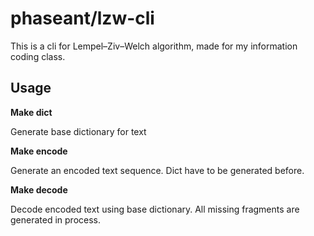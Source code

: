 # phaseant/lzw-cli

This is a cli for Lempel–Ziv–Welch algorithm, made for my information coding class.

## Usage

**Make dict**

Generate base dictionary for text

**Make encode**

Generate an encoded text sequence. Dict have to be generated before.

**Make decode**

Decode encoded text using base dictionary. All missing fragments are generated in process.